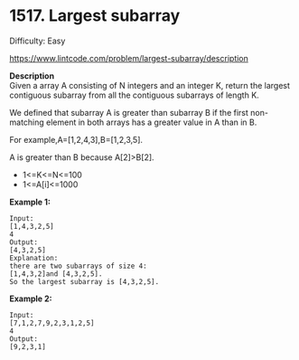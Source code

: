# 1517. Largest subarray

Difficulty: Easy

https://www.lintcode.com/problem/largest-subarray/description

**Description**  
Given a array A consisting of N integers and an integer K,
return the largest contiguous subarray from all the contiguous subarrays of length K.

We defined that subarray A is greater than subarray B if the first non-matching element in both arrays has a greater value in A than in B.

For example,A=[1,2,4,3],B=[1,2,3,5].

A is greater than B because A[2]>B[2].

* 1<=K<=N<=100
* 1<=A[i]<=1000

**Example 1:**
```
Input:
[1,4,3,2,5]
4
Output:
[4,3,2,5]
Explanation:
there are two subarrays of size 4:
[1,4,3,2]and [4,3,2,5].
So the largest subarray is [4,3,2,5].
```

**Example 2:**
```
Input:
[7,1,2,7,9,2,3,1,2,5]
4
Output:
[9,2,3,1]
```
